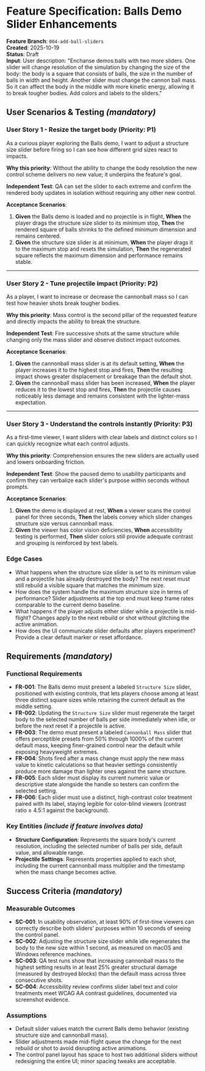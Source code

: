 # Feature Specification: Balls Demo Slider Enhancements

**Feature Branch**: `004-add-ball-sliders`  
**Created**: 2025-10-19  
**Status**: Draft  
**Input**: User description: "Enchanse demos:balls with two more sliders. One slider will change resolution of the
simulation by changing the size of the body: the body is a square that consists of balls, the size in the number of
balls in width and height. Another slider must change the cannon ball mass. So it can affect the body in the middle with
more kinetic energy, allowing it to break tougher bodies. Add colors and labels to the sliders."

## User Scenarios & Testing *(mandatory)*

### User Story 1 - Resize the target body (Priority: P1)

As a curious player exploring the Balls demo, I want to adjust a structure size slider before firing so I can see how
different grid sizes react to impacts.

**Why this priority**: Without the ability to change the body resolution the new control scheme delivers no new value;
it underpins the feature's goal.

**Independent Test**: QA can set the slider to each extreme and confirm the rendered body updates in isolation without
requiring any other new control.

**Acceptance Scenarios**:

1. **Given** the Balls demo is loaded and no projectile is in flight, **When** the player drags the structure size
   slider to its minimum stop, **Then** the rendered square of balls shrinks to the defined minimum dimension and
   remains centered.
2. **Given** the structure size slider is at minimum, **When** the player drags it to the maximum stop and resets the
   simulation, **Then** the regenerated square reflects the maximum dimension and performance remains stable.

---

### User Story 2 - Tune projectile impact (Priority: P2)

As a player, I want to increase or decrease the cannonball mass so I can test how heavier shots break tougher bodies.

**Why this priority**: Mass control is the second pillar of the requested feature and directly impacts the ability to
break the structure.

**Independent Test**: Fire successive shots at the same structure while changing only the mass slider and observe
distinct impact outcomes.

**Acceptance Scenarios**:

1. **Given** the cannonball mass slider is at its default setting, **When** the player increases it to the highest stop
   and fires, **Then** the resulting impact shows greater displacement or breakage than the default shot.
2. **Given** the cannonball mass slider has been increased, **When** the player reduces it to the lowest stop and fires,
   **Then** the projectile causes noticeably less damage and remains consistent with the lighter-mass expectation.

---

### User Story 3 - Understand the controls instantly (Priority: P3)

As a first-time viewer, I want sliders with clear labels and distinct colors so I can quickly recognize what each
control adjusts.

**Why this priority**: Comprehension ensures the new sliders are actually used and lowers onboarding friction.

**Independent Test**: Show the paused demo to usability participants and confirm they can verbalize each slider's
purpose within seconds without prompts.

**Acceptance Scenarios**:

1. **Given** the demo is displayed at rest, **When** a viewer scans the control panel for three seconds, **Then** the
   labels convey which slider changes structure size versus cannonball mass.
2. **Given** the viewer has color vision deficiencies, **When** accessibility testing is performed, **Then** slider
   colors still provide adequate contrast and grouping is reinforced by text labels.

### Edge Cases

- What happens when the structure size slider is set to its minimum value and a projectile has already destroyed the
  body? The next reset must still rebuild a visible square that matches the minimum size.
- How does the system handle the maximum structure size in terms of performance? Slider adjustments at the top end must
  keep frame rates comparable to the current demo baseline.
- What happens if the player adjusts either slider while a projectile is mid-flight? Changes apply to the next rebuild
  or shot without glitching the active animation.
- How does the UI communicate slider defaults after players experiment? Provide a clear default marker or reset
  affordance.

## Requirements *(mandatory)*

### Functional Requirements

- **FR-001**: The Balls demo must present a labeled `Structure Size` slider, positioned with existing controls, that
  lets players choose among at least three distinct square sizes while retaining the current default as the middle
  setting.
- **FR-002**: Updating the `Structure Size` slider must regenerate the target body to the selected number of balls per
  side immediately when idle, or before the next reset if a projectile is active.
- **FR-003**: The demo must present a labeled `Cannonball Mass` slider that offers perceptible presets from 50% through
  1000% of the current default mass, keeping finer-grained control near the default while exposing heavyweight extremes.
- **FR-004**: Shots fired after a mass change must apply the new mass value to kinetic calculations so that heavier
  settings consistently produce more damage than lighter ones against the same structure.
- **FR-005**: Each slider must display its current numeric value or descriptive state alongside the handle so testers
  can confirm the selected setting.
- **FR-006**: Each slider must use a distinct, high-contrast color treatment paired with its label, staying legible for
  color-blind viewers (contrast ratio ≥ 4.5:1 against the background).

### Key Entities *(include if feature involves data)*

- **Structure Configuration**: Represents the square body's current resolution, including the selected number of balls
  per side, default value, and allowable range.
- **Projectile Settings**: Represents properties applied to each shot, including the current cannonball mass multiplier
  and the timestamp when the mass change becomes active.

## Success Criteria *(mandatory)*

### Measurable Outcomes

- **SC-001**: In usability observation, at least 90% of first-time viewers can correctly describe both sliders' purposes
  within 10 seconds of seeing the control panel.
- **SC-002**: Adjusting the structure size slider while idle regenerates the body to the new size within 1 second, as
  measured on macOS and Windows reference machines.
- **SC-003**: QA test runs show that increasing cannonball mass to the highest setting results in at least 25% greater
  structural damage (measured by destroyed blocks) than the default mass across three consecutive shots.
- **SC-004**: Accessibility review confirms slider label text and color treatments meet WCAG AA contrast guidelines,
  documented via screenshot evidence.

### Assumptions

- Default slider values match the current Balls demo behavior (existing structure size and cannonball mass).
- Slider adjustments made mid-flight queue the change for the next rebuild or shot to avoid disrupting active
  animations.
- The control panel layout has space to host two additional sliders without redesigning the entire UI; minor spacing
  tweaks are acceptable.
